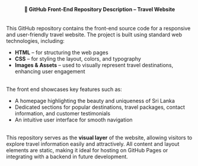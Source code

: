 <center><b>📁 GitHub Front-End Repository Description – Travel Website</b></center>
<br><br>
This GitHub repository contains the front-end source code for a responsive and user-friendly travel website. The project is built using standard web technologies, including:
<br>
<ul>
  
<li><b>HTML</b> – for structuring the web pages</li>

<li><b>CSS</b> – for styling the layout, colors, and typography</li>

<li><b>Images & Assets</b> – used to visually represent travel destinations, enhancing user engagement</li>
</ul>
<br>
The front end showcases key features such as:<br>
<ul>
<li>A homepage highlighting the beauty and uniqueness of Sri Lanka</li>

<li>Dedicated sections for popular destinations, travel packages, contact information, and customer testimonials</li>

<li>An intuitive user interface for smooth navigation</li>
</ul>
<br>
This repository serves as the <b> visual layer</b> of the website, allowing visitors to explore travel information easily and attractively. All content and layout elements are static, making it ideal for hosting on GitHub Pages or integrating with a backend in future development.


